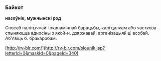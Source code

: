 ### Байкот
**назоўнік, мужчынскі род**

Спосаб палітычнай і эканамічнай барацьбы, калі цалкам або часткова спыняюцца адносіны з якой-н. дзяржавай, арганізацыяй ці асобай. Аб'явіць б. бракаробам.

<a rel="author">[http://rv-blr.com/](http://rv-blr.com/slounik.jsp?letterId=0&maskId=0&pageId=340)</a>
